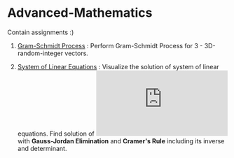 # Advanced-Mathematics
Contain assignments :)

1. [Gram-Schmidt Process](https://github.com/cahyaamalinadhi/Advanced-Mathematics/tree/master/Gram%20Schmidt%20Process) : Perform Gram-Schmidt Process for 3 - 3D-random-integer vectors.

2. [System of Linear Equations](https://github.com/cahyaamalinadhi/Advanced-Mathematics/tree/master/system%20of%20linear%20equation) : Visualize the solution of system of linear equations. Find solution of ![equation](https://latex.codecogs.com/gif.latex?A%20%5Cbar%7Bx%7D%20%3D%20%5Cbar%7Bb%7D) with **Gauss-Jordan Elimination** and **Cramer's Rule** including its inverse and determinant.
